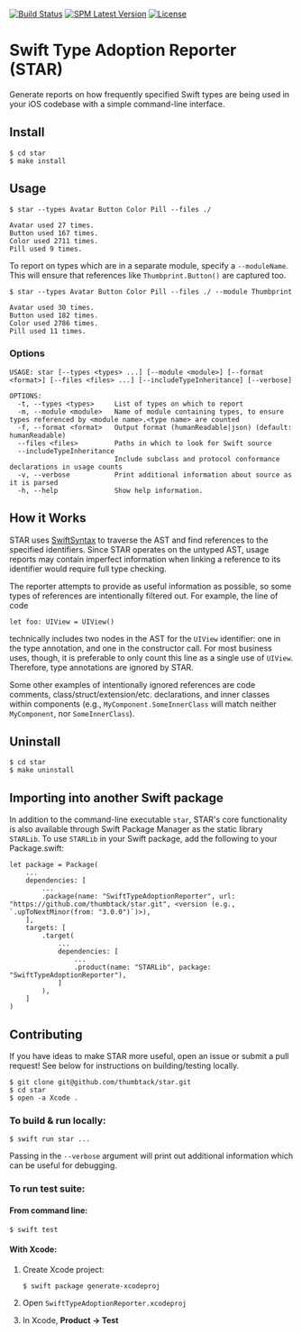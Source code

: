 [![Build Status](https://badgen.net/travis/thumbtack/star)](https://travis-ci.com/thumbtack/star)
[![SPM Latest Version](https://img.shields.io/github/v/release/thumbtack/star?label=SPM)](https://swiftpackageindex.com/thumbtack/star)
[![License](https://img.shields.io/github/license/thumbtack/star?color=important)](https://github.com/thumbtack/star/blob/main/LICENSE)

# Swift Type Adoption Reporter (STAR)

Generate reports on how frequently specified Swift types are being used in your iOS codebase with a simple command-line interface.

## Install

```
$ cd star
$ make install
```

## Usage

```
$ star --types Avatar Button Color Pill --files ./

Avatar used 27 times.
Button used 167 times.
Color used 2711 times.
Pill used 9 times.
```

To report on types which are in a separate module, specify a `--moduleName`. This will ensure that  references like `Thumbprint.Button()` are captured too.

```
$ star --types Avatar Button Color Pill --files ./ --module Thumbprint

Avatar used 30 times.
Button used 182 times.
Color used 2786 times.
Pill used 11 times.
```

### Options

```
USAGE: star [--types <types> ...] [--module <module>] [--format <format>] [--files <files> ...] [--includeTypeInheritance] [--verbose]

OPTIONS:
  -t, --types <types>     List of types on which to report
  -m, --module <module>   Name of module containing types, to ensure types referenced by <module name>.<type name> are counted
  -f, --format <format>   Output format (humanReadable|json) (default: humanReadable)
  --files <files>         Paths in which to look for Swift source
  --includeTypeInheritance
                          Include subclass and protocol conformance declarations in usage counts
  -v, --verbose           Print additional information about source as it is parsed
  -h, --help              Show help information.
```

## How it Works

STAR uses [SwiftSyntax](https://github.com/apple/swift-syntax) to traverse the AST and find references to the specified identifiers.
Since STAR operates on the untyped AST, usage reports may contain imperfect information when linking a reference to its identifier would require full type checking.

The reporter attempts to provide as useful information as possible, so some types of references are intentionally filtered out. For example, the line of code
```
let foo: UIView = UIView()
```
technically includes two nodes in the AST for the `UIView` identifier: one in the type annotation, and one in the constructor call. For most business uses, though, it is preferable to only count this line as a single use of `UIView`. Therefore, type annotations are ignored by STAR.

Some other examples of intentionally ignored references are code comments, class/struct/extension/etc. declarations, and inner classes within components (e.g., `MyComponent.SomeInnerClass` will match neither `MyComponent`, nor `SomeInnerClass`).

## Uninstall

```
$ cd star
$ make uninstall
```

## Importing into another Swift package

In addition to the command-line executable `star`, STAR's core functionality is also available through Swift Package Manager as the static library `STARLib`. To use `STARLib` in your Swift package, add the following to your Package.swift:
```
let package = Package(
    ...
    dependencies: [
        ...
        .package(name: "SwiftTypeAdoptionReporter", url: "https://github.com/thumbtack/star.git", <version (e.g., `.upToNextMinor(from: "3.0.0")`)>),
    ],
    targets: [
        .target(
            ...
            dependencies: [
                ...
                .product(name: "STARLib", package: "SwiftTypeAdoptionReporter"),
            ]
        ),
    ]
)
```

## Contributing

If you have ideas to make STAR more useful, open an issue or submit a pull request! See below for instructions on building/testing locally.

```
$ git clone git@github.com/thumbtack/star.git
$ cd star
$ open -a Xcode .
```

### To build & run locally:
```
$ swift run star ...
```

Passing in the `--verbose` argument will print out additional information which can be useful for debugging.

### To run test suite:

#### From command line:
```
$ swift test
```

#### With Xcode:
1. Create Xcode project:

    ```
    $ swift package generate-xcodeproj
    ```
2. Open `SwiftTypeAdoptionReporter.xcodeproj`
3. In Xcode, **Product -> Test**
